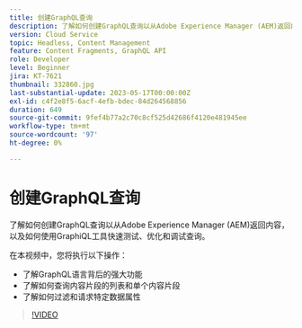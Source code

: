 ```yaml
---
title: 创建GraphQL查询
description: 了解如何创建GraphQL查询以从Adobe Experience Manager (AEM)返回内容，以及如何使用GraphiQL工具快速测试、优化和调试查询。
version: Cloud Service
topic: Headless, Content Management
feature: Content Fragments, GraphQL API
role: Developer
level: Beginner
jira: KT-7621
thumbnail: 332860.jpg
last-substantial-update: 2023-05-17T00:00:00Z
exl-id: c4f2e8f5-6acf-4efb-bdec-84d264568856
duration: 649
source-git-commit: 9fef4b77a2c70c8cf525d42686f4120e481945ee
workflow-type: tm+mt
source-wordcount: '97'
ht-degree: 0%

---
```


# 创建GraphQL查询

了解如何创建GraphQL查询以从Adobe Experience Manager (AEM)返回内容，以及如何使用GraphiQL工具快速测试、优化和调试查询。

在本视频中，您将执行以下操作：

+ 了解GraphQL语言背后的强大功能
+ 了解如何查询内容片段的列表和单个内容片段
+ 了解如何过滤和请求特定数据属性

>[!VIDEO](https://video.tv.adobe.com/v/332860?quality=12&learn=on)

